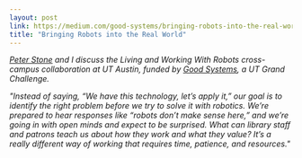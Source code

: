 ```yaml
---
layout: post
link: https://medium.com/good-systems/bringing-robots-into-the-real-world-q-a-with-peter-stone-and-elliott-hauser-86c1c7ebaf04
title: "Bringing Robots into the Real World"
---
```


*[Peter Stone](https://www.cs.utexas.edu/~pstone/) and I discuss the Living and Working With Robots cross-campus collaboration at UT Austin, funded by [Good Systems](https://bridgingbarriers.utexas.edu/good-systems/), a UT Grand Challenge.*

*"Instead of saying, “We have this technology, let’s apply it,” our goal is to identify the right problem before we try to solve it with robotics. We’re prepared to hear responses like “robots don’t make sense here,” and we’re going in with open minds and expect to be surprised. What can library staff and patrons teach us about how they work and what they value? It’s a really different way of working that requires time, patience, and resources."*